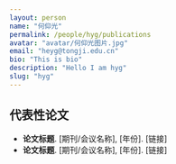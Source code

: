 ```yaml
---
layout: person
name: "何仰光"
permalink: /people/hyg/publications
avatar: "avatar/何仰光图片.jpg"
email: "heyg@tongji.edu.cn"
bio: "This is bio"
description: "Hello I am hyg"
slug: "hyg"
---
```



## 代表性论文

- **论文标题**. [期刊/会议名称], [年份]. [链接]
- **论文标题**. [期刊/会议名称], [年份]. [链接]